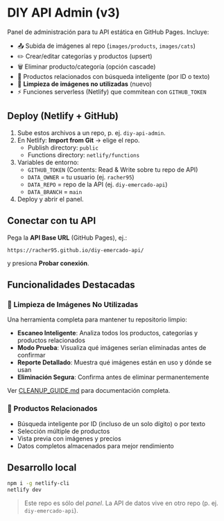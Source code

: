 # DIY API Admin (v3)

Panel de administración para tu API estática en GitHub Pages. Incluye:
- 📤 Subida de imágenes al repo (`images/products`, `images/cats`)
- ✏️ Crear/editar categorías y productos (upsert)
- 🗑️ Eliminar producto/categoría (opción cascade)
- 🔗 Productos relacionados con búsqueda inteligente (por ID o texto)
- 🧹 **Limpieza de imágenes no utilizadas** (nuevo)
- ⚡ Funciones serverless (Netlify) que commitean con `GITHUB_TOKEN`

## Deploy (Netlify + GitHub)
1. Sube estos archivos a un repo, p. ej. `diy-api-admin`.
2. En Netlify: **Import from Git** → elige el repo.
   - Publish directory: `public`
   - Functions directory: `netlify/functions`
3. Variables de entorno:
   - `GITHUB_TOKEN` (Contents: Read & Write sobre tu repo de API)
   - `DATA_OWNER` = tu usuario (ej. `racher95`)
   - `DATA_REPO` = repo de la API (ej. `diy-emercado-api`)
   - `DATA_BRANCH` = `main`
4. Deploy y abrir el panel.

## Conectar con tu API
Pega la **API Base URL** (GitHub Pages), ej.:
```
https://racher95.github.io/diy-emercado-api/
```
y presiona **Probar conexión**.

## Funcionalidades Destacadas

### 🧹 Limpieza de Imágenes No Utilizadas

Una herramienta completa para mantener tu repositorio limpio:

- **Escaneo Inteligente**: Analiza todos los productos, categorías y productos relacionados
- **Modo Prueba**: Visualiza qué imágenes serían eliminadas antes de confirmar
- **Reporte Detallado**: Muestra qué imágenes están en uso y dónde se usan
- **Eliminación Segura**: Confirma antes de eliminar permanentemente

Ver [CLEANUP_GUIDE.md](./CLEANUP_GUIDE.md) para documentación completa.

### 🔗 Productos Relacionados

- Búsqueda inteligente por ID (incluso de un solo dígito) o por texto
- Selección múltiple de productos
- Vista previa con imágenes y precios
- Datos completos almacenados para mejor rendimiento

## Desarrollo local
```bash
npm i -g netlify-cli
netlify dev
```

> Este repo es sólo del *panel*. La API de datos vive en otro repo (p. ej. `diy-emercado-api`).

